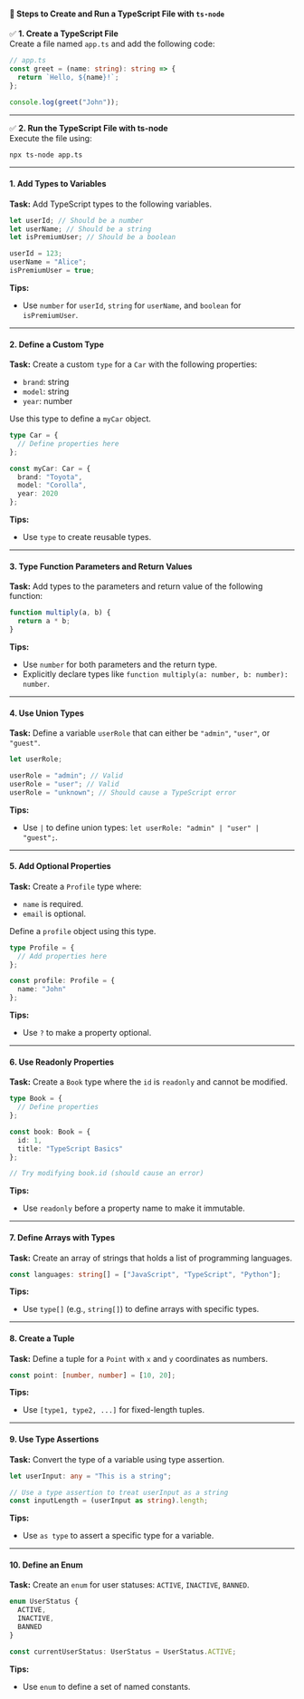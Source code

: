 #### 📌 Steps to Create and Run a TypeScript File with `ts-node`

✅ **1. Create a TypeScript File**  
Create a file named `app.ts` and add the following code:  
```ts
// app.ts
const greet = (name: string): string => {
  return `Hello, ${name}!`;
};

console.log(greet("John"));
```

---

✅ **2. Run the TypeScript File with ts-node**  
Execute the file using:  
```sh
npx ts-node app.ts
```

---

#### 1. **Add Types to Variables**  
**Task:** Add TypeScript types to the following variables.  

```typescript
let userId; // Should be a number
let userName; // Should be a string
let isPremiumUser; // Should be a boolean

userId = 123;
userName = "Alice";
isPremiumUser = true;
```  

**Tips:**  
- Use `number` for `userId`, `string` for `userName`, and `boolean` for `isPremiumUser`.  

---

#### 2. **Define a Custom Type**  
**Task:** Create a custom `type` for a `Car` with the following properties:  
- `brand`: string  
- `model`: string  
- `year`: number  

Use this type to define a `myCar` object.  

```typescript
type Car = {
  // Define properties here
};

const myCar: Car = {
  brand: "Toyota",
  model: "Corolla",
  year: 2020
};
```

**Tips:**  
- Use `type` to create reusable types.  

---

#### 3. **Type Function Parameters and Return Values**  
**Task:** Add types to the parameters and return value of the following function:  

```typescript
function multiply(a, b) {
  return a * b;
}
```  

**Tips:**  
- Use `number` for both parameters and the return type.  
- Explicitly declare types like `function multiply(a: number, b: number): number`.

---

#### 4. **Use Union Types**  
**Task:** Define a variable `userRole` that can either be `"admin"`, `"user"`, or `"guest"`.  

```typescript
let userRole;

userRole = "admin"; // Valid
userRole = "user"; // Valid
userRole = "unknown"; // Should cause a TypeScript error
```

**Tips:**  
- Use `|` to define union types: `let userRole: "admin" | "user" | "guest";`.  

---

#### 5. **Add Optional Properties**  
**Task:** Create a `Profile` type where:  
- `name` is required.  
- `email` is optional.  

Define a `profile` object using this type.  

```typescript
type Profile = {
  // Add properties here
};

const profile: Profile = {
  name: "John"
};
```

**Tips:**  
- Use `?` to make a property optional.  

---

#### 6. **Use Readonly Properties**  
**Task:** Create a `Book` type where the `id` is `readonly` and cannot be modified.  

```typescript
type Book = {
  // Define properties
};

const book: Book = {
  id: 1,
  title: "TypeScript Basics"
};

// Try modifying book.id (should cause an error)
```

**Tips:**  
- Use `readonly` before a property name to make it immutable.  

---

#### 7. **Define Arrays with Types**  
**Task:** Create an array of strings that holds a list of programming languages.  

```typescript
const languages: string[] = ["JavaScript", "TypeScript", "Python"];
```  

**Tips:**  
- Use `type[]` (e.g., `string[]`) to define arrays with specific types.  

---

#### 8. **Create a Tuple**  
**Task:** Define a tuple for a `Point` with `x` and `y` coordinates as numbers.  

```typescript
const point: [number, number] = [10, 20];
```

**Tips:**  
- Use `[type1, type2, ...]` for fixed-length tuples.  

---

#### 9. **Use Type Assertions**  
**Task:** Convert the type of a variable using type assertion.  

```typescript
let userInput: any = "This is a string";

// Use a type assertion to treat userInput as a string
const inputLength = (userInput as string).length;
```

**Tips:**  
- Use `as type` to assert a specific type for a variable.  

---

#### 10. **Define an Enum**  
**Task:** Create an `enum` for user statuses: `ACTIVE`, `INACTIVE`, `BANNED`.  

```typescript
enum UserStatus {
  ACTIVE,
  INACTIVE,
  BANNED
}

const currentUserStatus: UserStatus = UserStatus.ACTIVE;
```

**Tips:**  
- Use `enum` to define a set of named constants.  